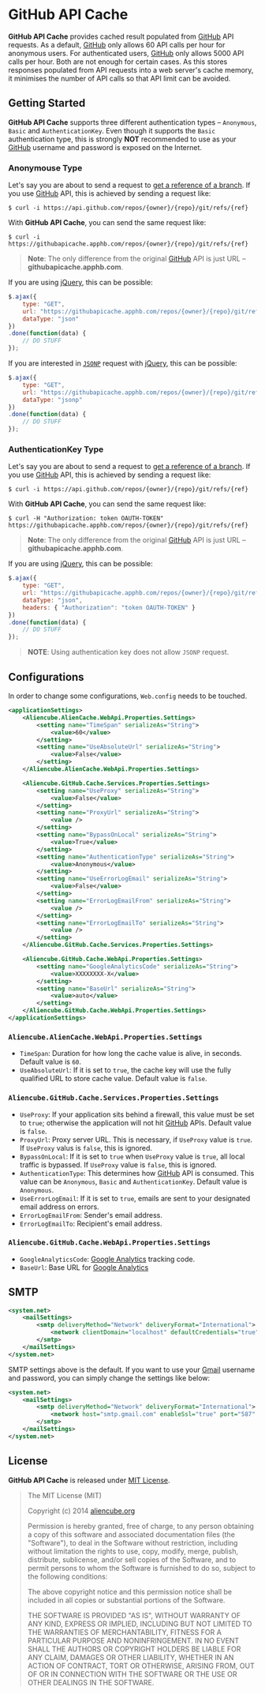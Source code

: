 # GitHub API Cache #

**GitHub API Cache** provides cached result populated from [GitHub][gh] API requests. As a default, [GitHub][gh] only allows 60 API calls per hour for anonymous users. For authenticated users, [GitHub][gh] only allows 5000 API calls per hour. Both are not enough for certain cases. As this stores responses populated from API requests into a web server's cache memory, it minimises the number of API calls so that API limit can be avoided.


## Getting Started ##

**GitHub API Cache** supports three different authentication types &ndash; `Anonymous`, `Basic` and `AuthenticationKey`. Even though it supports the `Basic` authentication type, this is strongly **NOT** recommended to use as your [GitHub][gh] username and password is exposed on the Internet.


### Anonymouse Type ###

Let's say you are about to send a request to [get a reference of a branch](https://developer.github.com/v3/git/refs/#get-a-reference). If you use [GitHub][gh] API, this is achieved by sending a request like:

```shell
$ curl -i https://api.github.com/repos/{owner}/{repo}/git/refs/{ref}
```

With **GitHub API Cache**, you can send the same request like:

```shell
$ curl -i https://githubapicache.apphb.com/repos/{owner}/{repo}/git/refs/{ref}
```

> **Note**: The only difference from the original [GitHub][gh] API is just URL &ndash; **githubapicache.apphb.com**.

If you are using [jQuery][jq], this can be possible:

```javascript
$.ajax({
    type: "GET",
    url: "https://githubapicache.apphb.com/repos/{owner}/{repo}/git/refs/{ref}",
    dataType: "json"
})
.done(function(data) {
    // DO STUFF
});
```

If you are interested in [`JSONP`](http://en.wikipedia.org/wiki/JSONP) request with [jQuery][jq], this can be possible:

```javascript
$.ajax({
    type: "GET",
    url: "https://githubapicache.apphb.com/repos/{owner}/{repo}/git/refs/{ref}",
    dataType: "jsonp"
})
.done(function(data) {
    // DO STUFF
});
```


### AuthenticationKey Type ###

Let's say you are about to send a request to [get a reference of a branch](https://developer.github.com/v3/git/refs/#get-a-reference). If you use [GitHub][gh] API, this is achieved by sending a request like:

```shell
$ curl -i https://api.github.com/repos/{owner}/{repo}/git/refs/{ref}
```

With **GitHub API Cache**, you can send the same request like:

```shell
$ curl -H "Authorization: token OAUTH-TOKEN" https://githubapicache.apphb.com/repos/{owner}/{repo}/git/refs/{ref}
```

> **Note**: The only difference from the original [GitHub][gh] API is just URL &ndash; **githubapicache.apphb.com**.

If you are using [jQuery][jq], this can be possible:

```javascript
$.ajax({
    type: "GET",
    url: "https://githubapicache.apphb.com/repos/{owner}/{repo}/git/refs/{ref}",
    dataType: "json",
    headers: { "Authorization": "token OAUTH-TOKEN" }
})
.done(function(data) {
    // DO STUFF
});
```

> **NOTE**: Using authentication key does not allow `JSONP` request.


## Configurations ##

In order to change some configurations, `Web.config` needs to be touched.

```xml
<applicationSettings>
    <Aliencube.AlienCache.WebApi.Properties.Settings>
        <setting name="TimeSpan" serializeAs="String">
            <value>60</value>
        </setting>
        <setting name="UseAbsoluteUrl" serializeAs="String">
            <value>False</value>
        </setting>
    </Aliencube.AlienCache.WebApi.Properties.Settings>

    <Aliencube.GitHub.Cache.Services.Properties.Settings>
        <setting name="UseProxy" serializeAs="String">
            <value>False</value>
        </setting>
        <setting name="ProxyUrl" serializeAs="String">
            <value />
        </setting>
        <setting name="BypassOnLocal" serializeAs="String">
            <value>True</value>
        </setting>
        <setting name="AuthenticationType" serializeAs="String">
            <value>Anonymous</value>
        </setting>
        <setting name="UseErrorLogEmail" serializeAs="String">
            <value>False</value>
        </setting>
        <setting name="ErrorLogEmailFrom" serializeAs="String">
            <value />
        </setting>
        <setting name="ErrorLogEmailTo" serializeAs="String">
            <value />
        </setting>
    </Aliencube.GitHub.Cache.Services.Properties.Settings>

    <Aliencube.GitHub.Cache.WebApi.Properties.Settings>
        <setting name="GoogleAnalyticsCode" serializeAs="String">
            <value>XXXXXXXX-X</value>
        </setting>
        <setting name="BaseUrl" serializeAs="String">
            <value>auto</value>
        </setting>
    </Aliencube.GitHub.Cache.WebApi.Properties.Settings>
</applicationSettings>
```

### `Aliencube.AlienCache.WebApi.Properties.Settings` ###
* `TimeSpan`: Duration for how long the cache value is alive, in seconds. Default value is `60`.
* `UseAbsoluteUrl`: If it is set to `true`, the cache key will use the fully qualified URL to store cache value. Default value is `false`.


### `Aliencube.GitHub.Cache.Services.Properties.Settings` ###

* `UseProxy`: If your application sits behind a firewall, this value must be set to `true`; otherwise the application will not hit [GitHub][gh] APIs. Default value is `false`.
* `ProxyUrl`: Proxy server URL. This is necessary, if `UseProxy` value is `true`. If `UseProxy` valus is `false`, this is ignored.
* `BypassOnLocal`: If it is set to `true` when `UseProxy` value is `true`, all local traffic is bypassed. If `UseProxy` value is `false`, this is ignored.
* `AuthenticationType`: This determines how [GitHub][gh] API is consumed. This value can be `Anonymous`, `Basic` and `AuthenticationKey`. Default value is `Anonymous`.
* `UseErrorLogEmail`: If it is set to `true`, emails are sent to your designated email address on errors.
* `ErrorLogEmailFrom`: Sender's email address.
* `ErrorLogEmailTo`: Recipient's email address. 


### `Aliencube.GitHub.Cache.WebApi.Properties.Settings` ###

* `GoogleAnalyticsCode`: [Google Analytics][ga] tracking code.
* `BaseUrl`: Base URL for [Google Analytics][ga]


## SMTP ##

```xml
<system.net>
    <mailSettings>
        <smtp deliveryMethod="Network" deliveryFormat="International">
            <network clientDomain="localhost" defaultCredentials="true" enableSsl="false" host="localhost" port="25" />
        </smtp>
    </mailSettings>
</system.net>
```

SMTP settings above is the default. If you want to use your [Gmail](http://gmail.com) username and password, you can simply change the settings like below:

```xml
<system.net>
    <mailSettings>
        <smtp deliveryMethod="Network" deliveryFormat="International">
            <network host="smtp.gmail.com" enableSsl="true" port="587" userName="[USERNAME]" password="[PASSWORD]" defaultCredentials="false" />
        </smtp>
    </mailSettings>
</system.net>
```


## License ##

**GitHub API Cache** is released under [MIT License](http://opensource.org/licenses/MIT).

> The MIT License (MIT)
> 
> Copyright (c) 2014 [aliencube.org](http://aliencube.org)
> 
> Permission is hereby granted, free of charge, to any person obtaining a copy of this software and associated documentation files (the "Software"), to deal in the Software without restriction, including without limitation the rights to use, copy, modify, merge, publish, distribute, sublicense, and/or sell copies of the Software, and to permit persons to whom the Software is
> furnished to do so, subject to the following conditions:
> 
> The above copyright notice and this permission notice shall be included in all copies or substantial portions of the Software.
> 
> THE SOFTWARE IS PROVIDED "AS IS", WITHOUT WARRANTY OF ANY KIND, EXPRESS OR IMPLIED, INCLUDING BUT NOT LIMITED TO THE WARRANTIES OF MERCHANTABILITY, FITNESS FOR A PARTICULAR PURPOSE AND NONINFRINGEMENT. IN NO EVENT SHALL THE AUTHORS OR COPYRIGHT HOLDERS BE LIABLE FOR ANY CLAIM, DAMAGES OR OTHER LIABILITY, WHETHER IN AN ACTION OF CONTRACT, TORT OR OTHERWISE, ARISING FROM, OUT OF OR IN CONNECTION WITH THE SOFTWARE OR THE USE OR OTHER DEALINGS IN THE SOFTWARE.

[gh]: http://github.com
[jq]: http://jquery.com
[ga]: http://google.com/analytics